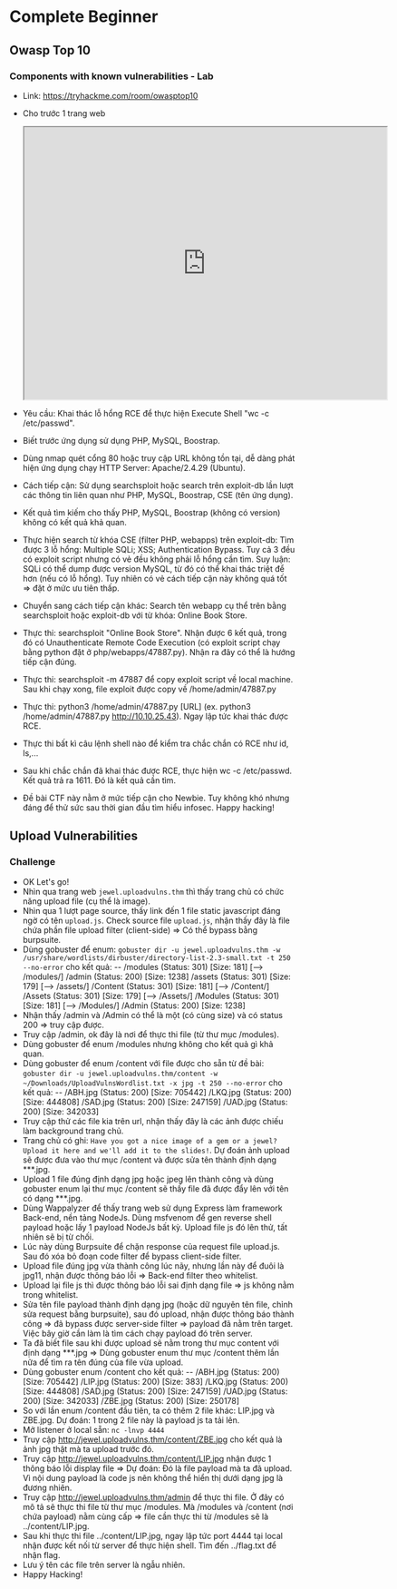 ﻿# Complete Beginner
## Owasp Top 10
### Components with known vulnerabilities - Lab
- Link: https://tryhackme.com/room/owasptop10
- Cho trước 1 trang web 

    <iframe src="https://drive.google.com/file/d/1opL40MC6VXSkpeHjo-0Vsb3QrI03uBju/preview" width="640" height="480" allow="autoplay"></iframe>

- Yêu cầu: Khai thác lỗ hổng RCE để thực hiện Execute Shell "wc -c /etc/passwd".
- Biết trước ứng dụng sử dụng PHP, MySQL, Boostrap.
- Dùng nmap quét cổng 80 hoặc truy cập URL không tồn tại, dễ dàng phát hiện ứng dụng chạy HTTP Server: Apache/2.4.29 (Ubuntu).
- Cách tiếp cận: Sử dụng searchsploit hoặc search trên exploit-db lần lượt  các thông tin liên quan như PHP, MySQL, Boostrap, CSE (tên ứng dụng).
- Kết quả tìm kiếm cho thấy PHP, MySQL, Boostrap (không có version) không có kết quả khả quan.
- Thực hiện search từ khóa CSE (filter PHP, webapps) trên exploit-db: Tìm được 3 lỗ hổng: Multiple SQLi; XSS; Authentication Bypass. Tuy cả 3 đều có exploit script nhưng có vẻ đều không phải lỗ hổng cần tìm. Suy luận: SQLi có thể dump được version MySQL, từ đó có thể khai thác triệt để hơn (nếu có lỗ hổng). Tuy nhiên có vẻ cách tiếp cận này không quá tốt => đặt ở mức ưu tiên thấp.
- Chuyển sang cách tiếp cận khác: Search tên webapp cụ thể trên bằng searchsploit hoặc exploit-db với từ khóa: Online Book Store.
- Thực thi: searchsploit "Online Book Store". Nhận được 6 kết quả, trong đó có Unauthenticate Remote Code Execution (có exploit script chạy bằng python đặt ở php/webapps/47887.py). Nhận ra đây có thể là hướng tiếp cận đúng. 
- Thực thi: searchsploit -m 47887 để copy exploit script về local machine. Sau khi chạy xong, file exploit được copy về /home/admin/47887.py
- Thực thi: python3 /home/admin/47887.py [URL] (ex. python3 /home/admin/47887.py http://10.10.25.43). Ngay lập tức khai thác được RCE.
- Thực thi bất kì câu lệnh shell nào để kiểm tra chắc chắn có RCE như id, ls,...
- Sau khi chắc chắn đã khai thác được RCE, thực hiện wc -c /etc/passwd. Kết quả trả ra 1611. Đó là kết quả cần tìm.
- Đề bài CTF này nằm ở mức tiếp cận cho Newbie. Tuy không khó nhưng đáng để thử sức sau thời gian đầu tìm hiểu infosec. Happy hacking! 

## Upload Vulnerabilities
### Challenge
- OK Let's go!
- Nhìn qua trang web `jewel.uploadvulns.thm` thì thấy trang chủ có chức năng upload file (cụ thể là image).
- Nhìn qua 1 lượt page source, thấy link đến 1 file static javascript đáng ngờ có tên `upload.js`. Check source file `upload.js`, nhận thấy đây là file chứa phần file upload filter (client-side) => Có thể bypass bằng burpsuite.
- Dùng gobuster để enum: `gobuster dir -u jewel.uploadvulns.thm -w /usr/share/wordlists/dirbuster/directory-list-2.3-small.txt -t 250 --no-error` cho kết quả: 
	-- /modules              (Status: 301) [Size: 181] [--> /modules/]
/admin                (Status: 200) [Size: 1238]
/assets               (Status: 301) [Size: 179] [--> /assets/]
/Content              (Status: 301) [Size: 181] [--> /Content/]
/Assets               (Status: 301) [Size: 179] [--> /Assets/]
/Modules              (Status: 301) [Size: 181] [--> /Modules/]
/Admin                (Status: 200) [Size: 1238]
 - Nhận thấy /admin và /Admin có thể là một (có cùng size) và có status 200 => truy cập được. 
 - Truy cập /admin, ok đây là nơi để thực thi file (từ thư mục /modules).
 - Dùng gobuster để enum /modules nhưng không cho kết quả gì khả quan.
 - Dùng gobuster để enum /content với file được cho sẵn từ đề bài: `gobuster dir -u jewel.uploadvulns.thm/content -w ~/Downloads/UploadVulnsWordlist.txt -x jpg -t 250 --no-error` cho kết quả: 
	 -- /ABH.jpg              (Status: 200) [Size: 705442]
/LKQ.jpg              (Status: 200) [Size: 444808]
/SAD.jpg              (Status: 200) [Size: 247159]
/UAD.jpg              (Status: 200) [Size: 342033]
- Truy cập thử các file kia trên url, nhận thấy đây là các ảnh được chiếu làm background trang chủ.
- Trang chủ có ghi: `Have you got a nice image of a gem or a jewel?  
Upload it here and we'll add it to the slides!`. Dự đoán ảnh upload sẽ được đưa vào thư mục /content và được sửa tên thành định dạng ***.jpg.
- Upload 1 file đúng định dạng jpg hoặc jpeg lên thành công và dùng gobuster enum lại thư mục /content sẽ thấy file đã được đẩy lên với tên có dạng ***.jpg. 
- Dùng Wappalyzer để thấy trang web sử dụng Express làm framework Back-end, nền tảng NodeJs. Dùng msfvenom để gen reverse shell payload hoặc lấy 1 payload NodeJs bất kỳ. Upload file js đó lên thử, tất nhiên sẽ bị từ chối.
- Lúc này dùng Burpsuite để chặn response của request file upload.js. Sau đó xóa bỏ đoạn code filter để bypass client-side filter.
- Upload file đúng jpg vừa thành công lúc nãy, nhưng lần này để đuôi là jpg11, nhận được thông báo lỗi => Back-end filter theo whitelist.
- Upload lại file js thì được thông báo lỗi sai định dạng file => js không nằm trong whitelist.
- Sửa tên file payload thành định dạng jpg (hoặc dữ nguyên tên file, chỉnh sửa request bằng burpsuite), sau đó upload, nhận được thông báo thành công => đã bypass được server-side filter => payload đã nằm trên target. Việc bây giờ cần làm là tìm cách chạy payload đó trên server.
- Ta đã biết file sau khi được upload sẽ nằm trong thư mục content với định dạng ***.jpg => Dùng gobuster enum thư mục /content thêm lần nữa để tìm ra tên đúng của file vừa upload.
- Dùng gobuster enum /content cho kết quả:
	--  /ABH.jpg              (Status: 200) [Size: 705442]
/LIP.jpg              (Status: 200) [Size: 383]
/LKQ.jpg              (Status: 200) [Size: 444808]
/SAD.jpg              (Status: 200) [Size: 247159]
/UAD.jpg              (Status: 200) [Size: 342033]
/ZBE.jpg			  (Status: 200) [Size: 250178]
- So với lần enum /content đầu tiên, ta có thêm 2 file khác: LIP.jpg và ZBE.jpg. Dự đoán: 1 trong 2 file này là payload js ta tải lên.
- Mở listener ở local sẵn: `nc -lnvp 4444`
- Truy cập http://jewel.uploadvulns.thm/content/ZBE.jpg cho kết quả là ảnh jpg thật mà ta upload trước đó.
- Truy cập http://jewel.uploadvulns.thm/content/LIP.jpg nhận được 1 thông báo lỗi display file => Dự đoán: Đó là file payload mà ta đã upload. Vì nội dung payload là code js nên không thể hiển thị dưới dạng jpg là đương nhiên.
- Truy cập http://jewel.uploadvulns.thm/admin để thực thi file. Ở đây có mô tả sẽ thực thi file từ thư mục /modules. Mà /modules và /content (nơi chứa payload) nằm cùng cấp => file cần thực thi từ /modules sẽ là ../content/LIP.jpg.
- Sau khi thực thi file ../content/LIP.jpg, ngay lập tức port 4444 tại local nhận được kết nối từ server để thực hiện shell. Tìm đến ../flag.txt để nhận flag.
- Lưu ý tên các file trên server là ngẫu nhiên.
- Happy Hacking!
